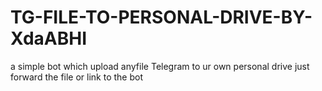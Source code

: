 # TG-FILE-TO-PERSONAL-DRIVE-BY-XdaABHI
a simple bot which upload anyfile Telegram to ur own personal drive just forward the file or link to the bot 

